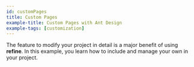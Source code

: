 ```yaml
---
id: customPages
title: Custom Pages
example-title: Custom Pages with Ant Design
example-tags: [customization]
---
```


The feature to modify your project in detail is a major benefit of using **refine**. In this example, you learn how to include and manage your own in your project.

<CodeSandboxExample path="with-custom-pages" />
